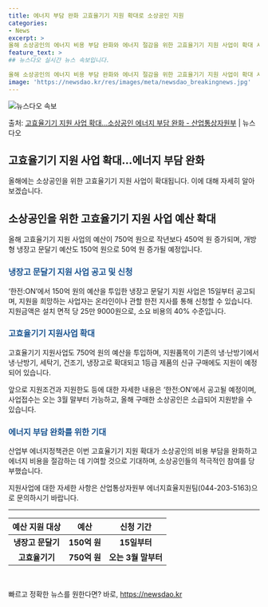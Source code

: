 ```yaml
---
title: 에너지 부담 완화 고효율기기 지원 확대로 소상공인 지원
categories:
- News
excerpt: >
올해 소상공인의 에너지 비용 부담 완화와 에너지 절감을 위한 고효율기기 지원 사업이 확대 시행된다. 이에 소…
feature_text: >
## 뉴스다오 실시간 뉴스 속보입니다.

올해 소상공인의 에너지 비용 부담 완화와 에너지 절감을 위한 고효율기기 지원 사업이 확대 시행된다. 이에 소…
image: 'https://newsdao.kr/res/images/meta/newsdao_breakingnews.jpg'
---
```


![뉴스다오 속보](https://newsdao.kr/res/images/meta/newsdao_breakingnews.jpg)

<p>출처: <a href="https://newsdao.kr/2991" rel="dofollow">고효율기기 지원 사업 확대…소상공인 에너지 부담 완화 - 산업통상자원부</a> | 뉴스다오</p>

<h2 data-ke-size="size26">고효율기기 지원 사업 확대…에너지 부담 완화</h2>
<p data-ke-size="size16">올해에는 소상공인을 위한 고효율기기 지원 사업이 확대됩니다. 이에 대해 자세히 알아보겠습니다.</p>

<h2 data-ke-size="size26">소상공인을 위한 고효율기기 지원 사업 예산 확대</h2>
<p data-ke-size="size16">올해 고효율기기 지원 사업의 예산이 750억 원으로 작년보다 450억 원 증가되며, 개방형 냉장고 문달기 예산도 150억 원으로 50억 원 증가될 예정입니다.</p>

<h3 data-ke-size="size24"><span style="color: #1a5490;">냉장고 문달기 지원 사업 공고 및 신청</span></h3>
<p data-ke-size="size16">‘한전:ON’에서 150억 원의 예산을 투입한 냉장고 문달기 지원 사업은 15일부터 공고되며, 지원을 희망하는 사업자는 온라인이나 관할 한전 지사를 통해 신청할 수 있습니다. 지원금액은 설치 면적 당 25만 9000원으로, 소요 비용의 40% 수준입니다.</p>

<h3 data-ke-size="size24"><span style="color: #1a5490;">고효율기기 지원사업 확대</span></h3>
<p data-ke-size="size16">고효율기기 지원사업도 750억 원의 예산을 투입하며, 지원품목이 기존의 냉·난방기에서 냉·난방기, 세탁기, 건조기, 냉장고로 확대되고 1등급 제품의 신규 구매에도 지원이 예정되어 있습니다.</p>

<p data-ke-size="size16">앞으로 지원조건과 지원한도 등에 대한 자세한 내용은 ‘한전:ON’에서 공고될 예정이며, 사업접수는 오는 3월 말부터 가능하고, 올해 구매한 소상공인은 소급되어 지원받을 수 있습니다.</p>

<h3 data-ke-size="size24"><span style="color: #1a5490;">에너지 부담 완화를 위한 기대</span></h3>
<p data-ke-size="size16">산업부 에너지정책관은 이번 고효율기기 지원 확대가 소상공인의 비용 부담을 완화하고 에너지 비용을 절감하는 데 기여할 것으로 기대하며, 소상공인들의 적극적인 참여를 당부했습니다.</p>

<p data-ke-size="size16">지원사업에 대한 자세한 사항은 산업통상자원부 에너지효율지원팀(044-203-5163)으로 문의하시기 바랍니다.</p>

<hr data-ke-size="size16">

<table>
	<thead>
		<tr>
			<th style="text-align: center; height: 17px;"><b>예산 지원 대상</b></th>
			<th style="text-align: center; height: 17px;"><b>예산</b></th>
			<th style="text-align: center; height: 17px;"><b>신청 기간</b></th>
		</tr>
	</thead>
	<tbody>
		<tr>
			<td style="text-align: center; height: 17px;"><b>냉장고 문달기</b></td>
			<td style="text-align: center; height: 17px;"><b>150억 원</b></td>
			<td style="text-align: center; height: 17px;"><b>15일부터</b></td>
		</tr>
		<tr>
			<td style="text-align: center; height: 17px;"><b>고효율기기</b></td>
			<td style="text-align: center; height: 17px;"><b>750억 원</b></td>
			<td style="text-align: center; height: 17px;"><b>오는 3월 말부터</b></td>
		</tr>
	</tbody>
</table>

<p data-ke-size="size16">&nbsp;</p> 

빠르고 정확한 뉴스를 원한다면? 바로, <a href="https://newsdao.kr" rel="dofollow">https://newsdao.kr</a>


    
